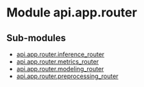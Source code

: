 Module api.app.router
=====================

Sub-modules
-----------
* [api.app.router.inference_router](inference_router.md)
* [api.app.router.metrics_router](metrics_router.md)
* [api.app.router.modeling_router](modeling_router.md)
* [api.app.router.preprocessing_router](preprocessing_router.md)